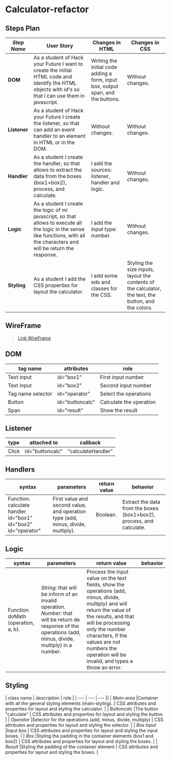 # Calculator-refactor



## Steps Plan


| _Step Name_ | User Story | Changes in HTML | Changes in CSS |
| --- | --- | --- | --- |
| __DOM__ | As a student of Hack your Future I want to create the initial HTML code and identify the HTML objects with id's so that i can use them in javascript. | Writing the initial code adding a form, input box, output span, and the buttons. | Without changes. |
| __Listener__ | As a student of Hack your Future I create the listener, so that can add an event handler to an element in HTML or in the DOM.  | Without changes. | Without changes. |
| __Handler__ |As a student I create the handler, so that allows to extract the data from the boxes (box1+box2), process, and calculate.| I add the sources: listener, handler and logic. | Without changes. |
| __Logic__ | As a student I create the logic of mi javascript, so that allows to execute all the logic in the sense like functions, with all the characters and will be return the response. | I add the input type: number. | Without changes. |
| __Styling__ | As a student I add the CSS properties for layout the calculator.| I add some eds and classes for the CSS. | Styling the size inputs, layout the contents of the calculator, the text, the button, and the colors. |





## WireFrame

> [Link WireFrame](https://wireframe.cc/DgpTBK)


## DOM

| tag name | attributes | role |
| --- | --- | --- |
| Text input | id="box1" | First input number |
| Text input | id="box2" | Second input number |
| Tag name selector | id="operator" | Select the operations |
| Button | id="buttoncalc" | Calculate the operation |
| Span | id="result" | Show the result |

## Listener

| type | attached to | callback |
| --- | --- | --- |
| Click | id="buttoncalc" | "calculateHandler" |

## Handlers

| syntax | parameters | return value | behavior |
| --- | --- | --- | --- |
| Function: calculate handler id="box1" id="box2" id="operator" | First value and second value, and operation type (add, minus, divide, multiply).  | Boolean. | Extract the data from the boxes (box1+box2), process, and calculate.  |



## Logic

| syntax | parameters | return value | behavior |
| --- | --- | --- | --- |
| Function doMath (operation, a, b). | _String:_ that will be inform of an invalid operation. _Number:_ that will be return de response of the operations (add, minus, divide, multiply) in a number.| Process the input value on the text fields, show the operations (add, minus, divide, multiply) and will return the value of the results, and that will be processing only the number characters, if the values are not numbers the operation will be invalid, and types a throw an error. |


## Styling

| class name | description | role |
| --- | --- | --- |(
| _Main-area_ |Container with all the general styling elements (main-styling). | CSS attributes and properties for layout and styling the calculator.  |
| _Buttoncalc_ |The button "calculate"  | CSS attributes and properties for layout and styling the button.  |
| _Operator_ |Selector for the operations (add, minus, divide, multiply) | CSS attributes and properties for layout and styling the selector.  |
| _Box input_ |Input box.| CSS attributes and properties for layout and styling the input boxes.  |
| _Box_ |Styling the padding in the container elements (box1 and box2) | CSS attributes and properties for layout and styling the boxes.  |
| _Result_ |Styling the padding of the container element | CSS attributes and properties for layout and styling the boxes.  |





